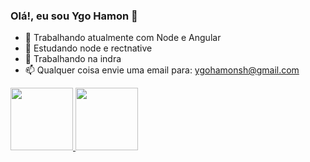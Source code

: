 ### Olá!, eu sou Ygo Hamon 👋

- 🔭 Trabalhando atualmente com Node e Angular
- 🌱 Estudando node e rectnative
- 👯 Trabalhando na indra
- 📫 Qualquer coisa envie uma email para: ygohamonsh@gmail.com

<div>
  <a href="https://github.com/ygohamon">
  <img height="100cm" src="https://github-readme-stats.vercel.app/api/?username=ygohamon&show_icons=true&theme=midnight-purple&include_all_comits=true&count_private=true"/>
  <img height="100cm" src="https://github-readme-stats.vercel.app/api/top-langs/?username=ygohamon&layout=compact&langs_count=7&theme=midnight-purple"/>
<div/>
